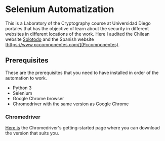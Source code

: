 # Selenium Automatization
This is a Laboratory of the Cryptography course at Universidad Diego portales that has the objective of learn about the security in different websites in different locations of the work. Here I audited the Chilean website [Solotodo](https://www.solotodo.cl/) and the Spanish website [https://www.pccomponentes.com/](Pccomponentes).
## Prerequisites
These are the prerequisites that you need to have installed in order of the automation to work.
- Python 3
- Selenium
- Google Chrome browser
- Chromedriver with the same version as Google Chrome

### Chromedriver
[Here is](https://chromedriver.chromium.org/getting-started) the Chromedriver's getting-started page where you can download the version that suits you.
